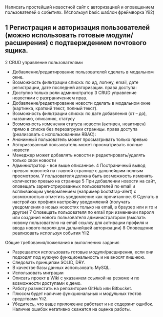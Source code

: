 Написать простейший новостной сайт с авторизацией и оповещением пользователей о событиях. (Используя basic шаблон фреймворка Yii2)

1 Регистрация и авторизация пользователей (можно использовать готовые
модули/расширения) с подтверждением почтового ящика.
--------------------------------------------------------
2 CRUD управление пользователями
- Добавление/редактирование пользователей сделать в модальном окне.
- Возможность фильтрации списка: по ид, логину, email, дате регистрации, дате последней
авторизации.
права доступа:
- Доступно только роли администратор
3 CRUD управление новостями с разграничением прав.
- Добавление/редактирование новости сделать в модальном окне (картинка, краткий текст,
полный текст).
- Возможность фильтрации списка: по дате добавления (от – до), названию, описанию,
статусу
- Возможность изменения статуса новости (активен, неактивен) прямо в списке без
перезагрузки страницы.
права доступа (реализовать с использованием RBAC):
- Анонимный пользователь может просматривать только превью
- Авторизованный пользователь может просматривать полные новости
- Менеджер может добавлять новости и редактировать/удалять только свои новости
- Администратор - все выше описанное.
4 Постраничный вывод превью новостей на главной странице с дальнейшим полным
просмотром. У пользователя должна быть возможность изменять количество превью на
странице
5 При добавлении новости на сайт, оповещать зарегистрированных пользователей по email и
всплывающим уведомлением (например bootstrap-alert) с возможностью отметить
уведомление как прочитанное.
6 Сделать в настройках профиля настройку уведомлений (получать уведомления о новых
новостях только на email, в браузер или и то и другое)
7 Оповещать пользователя по email при изменении пароля или создания нового
пользователя администратором (выслать новому пользователю на email ссылку для
активации профиля и ввода нового пароля для дальнейшей авторизации)
8 Оповещение реализовать используя события Yii2

Общие требования/пожелания к выполнению задания

- Разрешается использовать готовые модули/расширения, если они подходят под нужную
функциональность и не вносят лишнюю.
- Следовать принципам SOLID, DRY.
- В качестве базы данных использовать MySQL.
- Использовать миграции
- Описать проект в Wiki с указанием ссылкой на резюме и по
возможности доступами к демо.
- Работу разместить на репозиторие GitHub или Bitbucket.
- Плюсом будет наличие функциональных и модульных тестов средствами Yii2.
- Убедитесь, что ваше приложение работает и не содержит ошибок. Наличие ошибок
негативно скажется на оценке работы.